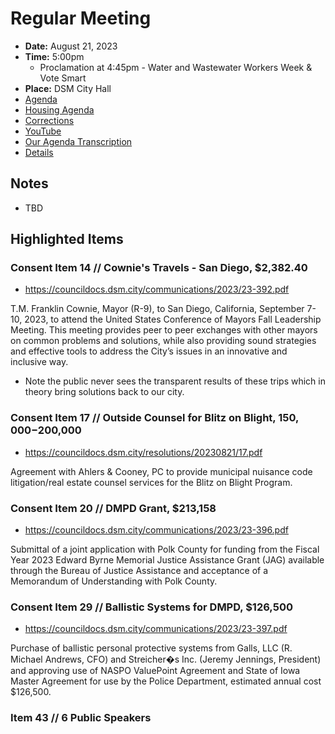 # Regular Meeting

- **Date:** August 21, 2023
- **Time:** 5:00pm
    - Proclamation at 4:45pm - Water and Wastewater Workers Week & Vote Smart
- **Place:** DSM City Hall
- [Agenda](https://councildocs.dsm.city/agendas/ag20230821.pdf)
- [Housing Agenda](https://councildocs.dsm.city/agendas/mg20230821.pdf)
- [Corrections](https://councildocs.dsm.city/corrections/20230821%20CAP.pdf)
- [YouTube]()
- [Our Agenda Transcription](#/view/agenda~2023~transcription~08-21_RM)
- [Details](https://www.dsm.city/citycouncil_detail_T60_R2465.php)

## Notes

- TBD

## Highlighted Items


### Consent Item 14 // Cownie's Travels - San Diego, $2,382.40

- https://councildocs.dsm.city/communications/2023/23-392.pdf

T.M. Franklin Cownie, Mayor (R-9), to San Diego, California, September 7-10, 2023, to attend the
United States Conference of Mayors Fall Leadership Meeting. This meeting provides peer to peer
exchanges with other mayors on common problems and solutions, while also providing sound
strategies and effective tools to address the City’s issues in an innovative and inclusive way.

- Note the public never sees the transparent results of these trips which in theory bring solutions back to our city.

### Consent Item 17 // Outside Counsel for Blitz on Blight, $150,000-$200,000

- https://councildocs.dsm.city/resolutions/20230821/17.pdf

Agreement with Ahlers & Cooney, PC to provide municipal nuisance code litigation/real estate counsel services for the Blitz on Blight Program. 

### Consent Item 20 // DMPD Grant, $213,158

- https://councildocs.dsm.city/communications/2023/23-396.pdf

Submittal of a joint application with Polk County for funding from the Fiscal Year 2023 Edward Byrne Memorial Justice Assistance Grant (JAG) available through the Bureau of Justice Assistance and acceptance of a Memorandum of Understanding with Polk County. 

### Consent Item 29 // Ballistic Systems for DMPD, $126,500

- https://councildocs.dsm.city/communications/2023/23-397.pdf

Purchase of ballistic personal protective systems from Galls, LLC (R. Michael Andrews, CFO) and Streicher�s Inc. (Jeremy Jennings, President) and approving use of NASPO ValuePoint Agreement and State of Iowa Master Agreement for use by the Police Department, estimated annual cost $126,500. 

### Item 43 // 6 Public Speakers
